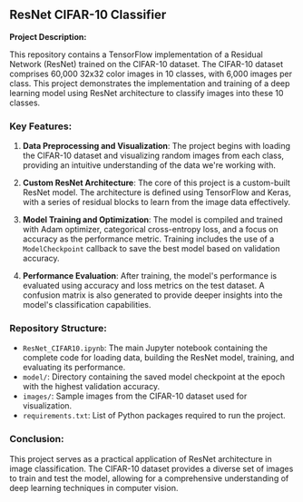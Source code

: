## ResNet CIFAR-10 Classifier

**Project Description:**

This repository contains a TensorFlow implementation of a Residual Network (ResNet) trained on the CIFAR-10 dataset. The CIFAR-10 dataset comprises 60,000 32x32 color images in 10 classes, with 6,000 images per class. This project demonstrates the implementation and training of a deep learning model using ResNet architecture to classify images into these 10 classes.

### Key Features:

1. **Data Preprocessing and Visualization**: The project begins with loading the CIFAR-10 dataset and visualizing random images from each class, providing an intuitive understanding of the data we're working with.

2. **Custom ResNet Architecture**: The core of this project is a custom-built ResNet model. The architecture is defined using TensorFlow and Keras, with a series of residual blocks to learn from the image data effectively.

3. **Model Training and Optimization**: The model is compiled and trained with Adam optimizer, categorical cross-entropy loss, and a focus on accuracy as the performance metric. Training includes the use of a `ModelCheckpoint` callback to save the best model based on validation accuracy.

4. **Performance Evaluation**: After training, the model's performance is evaluated using accuracy and loss metrics on the test dataset. A confusion matrix is also generated to provide deeper insights into the model's classification capabilities.

### Repository Structure:

- `ResNet_CIFAR10.ipynb`: The main Jupyter notebook containing the complete code for loading data, building the ResNet model, training, and evaluating its performance.
- `model/`: Directory containing the saved model checkpoint at the epoch with the highest validation accuracy.
- `images/`: Sample images from the CIFAR-10 dataset used for visualization.
- `requirements.txt`: List of Python packages required to run the project.

### Conclusion:

This project serves as a practical application of ResNet architecture in image classification. The CIFAR-10 dataset provides a diverse set of images to train and test the model, allowing for a comprehensive understanding of deep learning techniques in computer vision.
